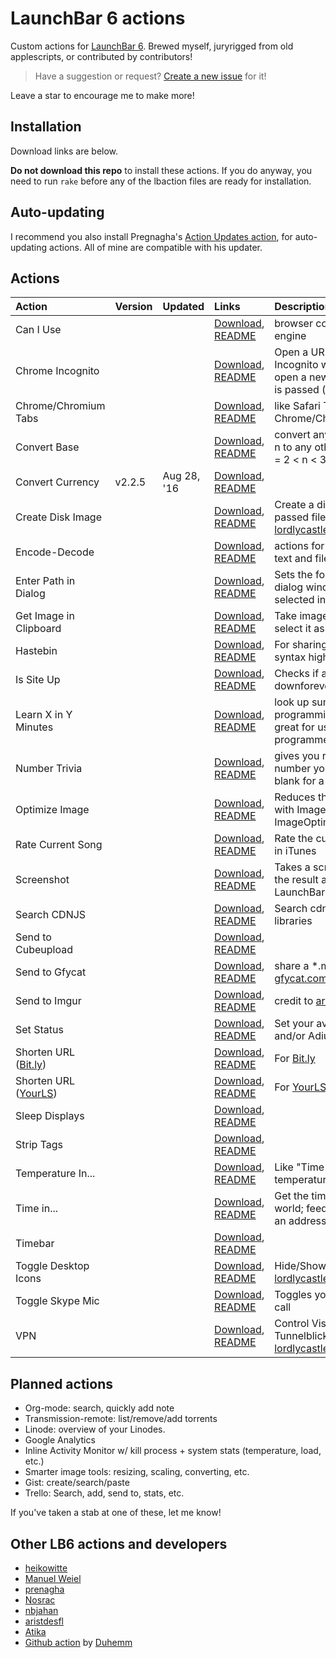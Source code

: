# LaunchBar 6 actions

Custom actions for [LaunchBar 6](http://obdev.at/products/launchbar). Brewed myself,
juryrigged from old applescripts, or contributed by contributors!

> Have a suggestion or request? [Create a new
> issue](https://github.com/hlissner/lb6-actions/issues/new) for it!

Leave a star to encourage me to make more!

## Installation

Download links are below.

**Do not download this repo** to install these actions. If you do
anyway, you need to run `rake` before any of the lbaction files are
ready for installation.

## Auto-updating

I recommend you also install Pregnagha's
[Action Updates action](http://prenagha.github.io/launchbar/updates.html),
for auto-updating actions. All of mine are compatible with his updater.

## Actions

Action                   | Version | Updated     | Links                        | Description
:------------------------|:--------|:------------|:-----------------------------|:-----------------------
Can I Use                |         |             | [Download](https://v0.io/dl/launchbar/Can%20I%20Use.lbaction.zip),                [README](Can%20I%20Use.lbaction                ) | browser compatibility search engine
Chrome Incognito         |         |             | [Download](https://v0.io/dl/launchbar/Chrome%20Incognito.lbaction.zip),           [README](Chrome%20Incognito.lbaction           ) | Open a URL in Chrome's Incognito window/tab. Or just open a new window if no URL is passed (by [lordlycastle])
Chrome/Chromium Tabs     |         |             | [Download](https://v0.io/dl/launchbar/Chrome%20Tabs.lbaction.zip),                [README](Chrome%20Tabs.lbaction                ) | like Safari Tabs, but for Chrome/Chromium
Convert Base             |         |             | [Download](https://v0.io/dl/launchbar/Convert%20Base.lbaction.zip),               [README](Convert%20Base.lbaction               ) | convert any number from base n to any other base n, where n = 2 < n < 36.
Convert Currency         |  v2.2.5 | Aug 28, '16 | [Download](https://v0.io/dl/launchbar/Convert%20Currency.lbaction.zip),           [README](Convert%20Currency.lbaction           ) |
Create Disk Image        |         |             | [Download](https://v0.io/dl/launchbar/Create%20Disk%20Image.lbaction.zip),        [README](Create%20Disk%20Image.lbaction        ) | Create a disk image (DMG) for passed files/folders (by [lordlycastle])
Encode-Decode            |         |             | [Download](https://v0.io/dl/launchbar/Encode-Decode.lbext.zip),                   [README](Encode-Decode.lbext                   ) | actions for encoding/decoding text and files
Enter Path in Dialog     |         |             | [Download](https://v0.io/dl/launchbar/Enter%20Path%20in%20Dialog.lbaction.zip),   [README](Enter%20Path%20in%20Dialog.lbaction   ) | Sets the foremost open/save dialog window to the folder selected in LaunchBar
Get Image in Clipboard   |         |             | [Download](https://v0.io/dl/launchbar/Get%20Image%20in%20Clipboard.lbaction.zip), [README](Get%20Image%20in%20Clipboard.lbaction ) | Take image in clipboard and select it as a file in Launchbar
Hastebin                 |         |             | [Download](https://v0.io/dl/launchbar/Hastebin.lbaction.zip),                     [README](Hastebin.lbaction                     ) | For sharing text; complete with syntax highlighting
Is Site Up               |         |             | [Download](https://v0.io/dl/launchbar/Is%20Site%20Up.lbaction.zip),               [README](Is%20Site%20Up.lbaction               ) | Checks if a website is up using downforeveryoneorjustme.com
Learn X in Y Minutes     |         |             | [Download](https://v0.io/dl/launchbar/Learn%20X%20in%20Y%20Minutes.lbaction.zip), [README](Learn%20X%20in%20Y%20minutes.lbaction ) | look up summaries for different programming languages--great for us polyglot programmers
Number Trivia            |         |             | [Download](https://v0.io/dl/launchbar/Number%20Trivia.lbaction.zip),              [README](Number%20Trivia.lbaction              ) | gives you random trivia for a number you specify. Leave it blank for a random number
Optimize Image           |         |             | [Download](https://v0.io/dl/launchbar/Optimize%20Image.lbaction.zip),             [README](Optimize%20Image.lbaction             ) | Reduces the size of images with ImageAlpha--and ImageOptim if you hold shift
Rate Current Song        |         |             | [Download](https://v0.io/dl/launchbar/Rate%20Current%20Song.lbaction.zip),        [README](Rate%20Current%20Song.lbaction        ) | Rate the currently playing song in iTunes
Screenshot               |         |             | [Download](https://v0.io/dl/launchbar/Screenshot.lbaction.zip),                   [README](Screenshot.lbaction                   ) | Takes a screenshot, optimizes the result and selects it in LaunchBar
Search CDNJS             |         |             | [Download](https://v0.io/dl/launchbar/Search%20CDNJS.lbaction.zip),               [README](Search%20CDNJS.lbaction               ) | Search cdnjs.com for js/css libraries
Send to Cubeupload       |         |             | [Download](https://v0.io/dl/launchbar/Send%20to%20Cubeupload.lbaction.zip),       [README](Send%20to%20Cubeupload.lbaction       ) |
Send to Gfycat           |         |             | [Download](https://v0.io/dl/launchbar/Send%20to%20Gfycat.lbaction.zip),           [README](Send%20to%20Gfycat.lbaction           ) | share a \*.mov or \*.gif file on [gfycat.com](gfycat.com)
Send to Imgur            |         |             | [Download](https://v0.io/dl/launchbar/Send%20to%20Imgur.lbaction.zip),            [README](Send%20to%20Imgur.lbaction            ) | credit to [aristdesfl]
Set Status               |         |             | [Download](https://v0.io/dl/launchbar/Set%20Status.lbaction.zip),                 [README](Set%20Status.lbaction                 ) | Set your availability in Skype and/or Adium
Shorten URL ([Bit.ly])   |         |             | [Download](https://v0.io/dl/launchbar/Shorten%20URL%20%28Bit.ly%29.lbaction.zip), [README](Shorten%20URL%20%28Bit.ly%29.lbaction ) | For [Bit.ly]
Shorten URL ([YourLS])   |         |             | [Download](https://v0.io/dl/launchbar/Shorten%20URL%20%28YourLS%29.lbaction.zip), [README](Shorten%20URL%20%28YourLS%29.lbaction ) | For [YourLS]
Sleep Displays           |         |             | [Download](https://v0.io/dl/launchbar/Sleep%20Displays.lbaction.zip),             [README](Sleep%20Displays.lbaction             ) |
Strip Tags               |         |             | [Download](https://v0.io/dl/launchbar/Strip%20Tags.lbaction.zip),                 [README](Strip%20Tags.lbaction                 ) |
Temperature In...        |         |             | [Download](https://v0.io/dl/launchbar/Temperature%20In.lbaction.zip),             [README](Temperature%20In.lbaction             ) | Like "Time in...", but for temperatures
Time in...               |         |             | [Download](https://v0.io/dl/launchbar/Time%20In.lbaction.zip),                    [README](Time%20in.lbaction                    ) | Get the time anywhere in the world; feed it a city, country, an address--whatever
Timebar                  |         |             | [Download](https://v0.io/dl/launchbar/Timebar.lbaction.zip),                      [README](TimeBar.lbaction                      ) |
Toggle Desktop Icons     |         |             | [Download](https://v0.io/dl/launchbar/Toggle%20Desktop%20Icons.lbaction.zip),     [README](Toggle%20Desktop%20Icons.lbaction     ) | Hide/Show desktop icons (by [lordlycastle])
Toggle Skype Mic         |         |             | [Download](https://v0.io/dl/launchbar/Toggle%20Skype%20Mic.lbaction.zip),         [README](Toggle%20Skype%20Mic.lbaction         ) | Toggles your mic in a skype call
VPN                      |         |             | [Download](https://v0.io/dl/launchbar/VPN.lbaction.zip),                          [README](VPN.lbaction                          ) | Control Viscosity, or Tunnelblick VPNs (by [lordlycastle])

## Planned actions

* Org-mode: search, quickly add note
* Transmission-remote: list/remove/add torrents
* Linode: overview of your Linodes.
* Google Analytics
* Inline Activity Monitor w/ kill process + system stats (temperature, load, etc.)
* Smarter image tools: resizing, scaling, converting, etc.
* Gist: create/search/paste
* Trello: Search, add, send to, stats, etc.

If you've taken a stab at one of these, let me know!

## Other LB6 actions and developers

* [heikowitte](https://github.com/heikowitte/LaunchBarActions)
* [Manuel Weiel](http://manuel.weiel.eu/private-projects/launchbar-actions/)
* [prenagha](https://github.com/prenagha/launchbar)
* [Nosrac](https://github.com/Nosrac)
* [nbjahan](https://github.com/nbjahan)
* [aristdesfl]
* [Atika](https://github.com/atika/launchbar)
* [Github action](https://github.com/Duhemm/launchbar-github) by [Duhemm](https://github.com/Duhemm)

[lordlycastle]: https://github.com/lordlycastle "lordlycastle's github page"
[aristdesfl]: https://github.com/aristidesfl/launchbar-scripts "aristdesfl's github page"
[Bit.ly]: http://bit.ly
[YourLS]: http://yourls.org
